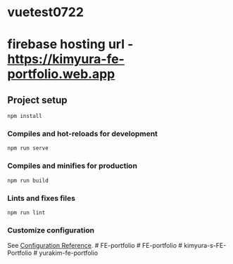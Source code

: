 # vuetest0722

# firebase hosting url - https://kimyura-fe-portfolio.web.app

## Project setup
```
npm install
```

### Compiles and hot-reloads for development
```
npm run serve
```

### Compiles and minifies for production
```
npm run build
```

### Lints and fixes files
```
npm run lint
```

### Customize configuration
See [Configuration Reference](https://cli.vuejs.org/config/).
#   F E - p o r t f o l i o  
 #   F E - p o r t f o l i o  
 #   k i m y u r a - s - F E - P o r t f o l i o  
 #   y u r a k i m - f e - p o r t f o l i o  
 